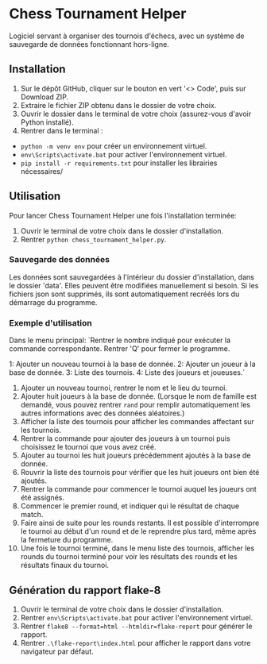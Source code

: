 # Chess Tournament Helper

Logiciel servant à organiser des tournois d'échecs, avec un système de sauvegarde de données fonctionnant hors-ligne.

## **Installation**

1. Sur le dépôt GitHub, cliquer sur le bouton en vert '<> Code', puis sur Download ZIP.
2. Extraire le fichier ZIP obtenu dans le dossier de votre choix.
3. Ouvrir le dossier dans le terminal de votre choix (assurez-vous d'avoir Python installé).
4. Rentrer dans le terminal : 
- `python -m venv env` pour créer un environnement virtuel.
- `env\Scripts\activate.bat` pour activer l'environnement virtuel.
- `pip install -r requirements.txt` pour installer les librairies nécessaires/

## **Utilisation**

Pour lancer Chess Tournament Helper une fois l'installation terminée:  
1. Ouvrir le terminal de votre choix dans le dossier d'installation.
2. Rentrer `python chess_tournament_helper.py`.

### **Sauvegarde des données** 

Les données sont sauvegardées à l'intérieur du dossier d'installation, dans le dossier 'data'.
Elles peuvent être modifiées manuellement si besoin. Si les fichiers json sont supprimés, ils sont automatiquement recréés lors du démarrage du programme.

### **Exemple d'utilisation**

Dans le menu principal: 
`Rentrer le nombre indiqué pour exécuter la commande correspondante.
Rentrer 'Q' pour fermer le programme.

1: Ajouter un nouveau tournoi à la base de donnée.
2: Ajouter un joueur à la base de donnée.
3: Liste des tournois.
4: Liste des joueurs et joueuses.`  

1. Ajouter un nouveau tournoi, rentrer le nom et le lieu du tournoi.
2. Ajouter huit joueurs à la base de donnée. (Lorsque le nom de famille est demandé, vous pouvez rentrer `rand` pour remplir automatiquement les autres informations avec des données aléatoires.)
3. Afficher la liste des tournois pour afficher les commandes affectant sur les tournois.
4. Rentrer la commande pour ajouter des joueurs à un tournoi puis choisissez le tournoi que vous avez créé.
5. Ajouter au tournoi les huit joueurs précédemment ajoutés à la base de donnée.
6. Rouvrir la liste des tournois pour vérifier que les huit joueurs ont bien été ajoutés.
7. Rentrer la commande pour commencer le tournoi auquel les joueurs ont été assignés.
8. Commencer le premier round, et indiquer qui le résultat de chaque match.
9. Faire ainsi de suite pour les rounds restants. Il est possible d'interrompre le tournoi au début d'un round et de le reprendre plus tard, même après la fermeture du programme.  
10. Une fois le tournoi terminé, dans le menu liste des tournois, afficher les rounds du tournoi terminé pour voir les résultats des rounds et les résultats finaux du tournoi.

## **Génération du rapport flake-8**

1. Ouvrir le terminal de votre choix dans le dossier d'installation.
2. Rentrer `env\Scripts\activate.bat` pour activer l'environnement virtuel.
3. Rentrer `flake8 --format=html --htmldir=flake-report` pour générer le rapport.
4. Rentrer `.\flake-report\index.html` pour afficher le rapport dans votre navigateur par défaut.